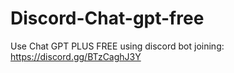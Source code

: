 # Discord-Chat-gpt-free
Use Chat GPT PLUS FREE using discord bot joining: https://discord.gg/BTzCaghJ3Y







                                                                  